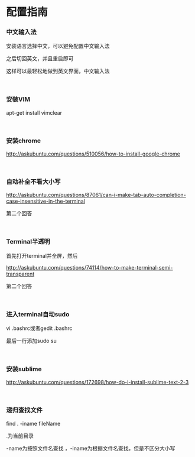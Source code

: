 # 配置指南

### 中文输入法

安装语言选择中文，可以避免配置中文输入法

之后切回英文，并且重启即可

这样可以最轻松地做到英文界面，中文输入法

<br/>

### 安装VIM

apt-get install vimclear

<br/>

### 安装chrome

http://askubuntu.com/questions/510056/how-to-install-google-chrome

<br/>

### 自动补全不看大小写

http://askubuntu.com/questions/87061/can-i-make-tab-auto-completion-case-insensitive-in-the-terminal

第二个回答

<br/>

### Terminal半透明

首先打开terminal并全屏，然后

http://askubuntu.com/questions/74114/how-to-make-terminal-semi-transparent

第二个回答

<br/>

### 进入terminal自动sudo

vi .bashrc或者gedit .bashrc

最后一行添加sudo su

<br/>

### 安装sublime

http://askubuntu.com/questions/172698/how-do-i-install-sublime-text-2-3

<br/>

### 递归查找文件

find . -iname fileName

.为当前目录

-name为按照文件名查找 ，-iname为根据文件名查找，但是不区分大小写

